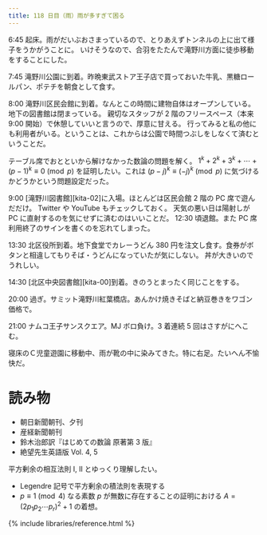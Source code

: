 ```yaml
---
title: 118 日目（雨）雨が多すぎて困る
---
```


6:45 起床。雨がだいぶおさまっているので、とりあえずトンネルの上に出て様子をうかがうことに。
いけそうなので、合羽をたたんで滝野川方面に徒歩移動をすることにした。

7:45 滝野川公園に到着。昨晩東武ストア王子店で買っておいた牛乳、黒糖ロールパン、ポテチを朝食として食す。

8:00 滝野川区民会館に到着。なんとこの時間に建物自体はオープンしている。地下の図書館は閉まっている。
親切なスタッフが 2 階のフリースペース（本来 9:00 開始）で休憩していいと言うので、厚意に甘える。
行ってみると私の他にも利用者がいる。ということは、これからは公園で時間つぶしをしなくて済むということだ。

テーブル席でおとといから解けなかった数論の問題を解く。
$1^k + 2^k + 3^k + \dotsb + (p-1)^k \equiv 0 \pmod{p}$ を証明したい。これは
$(p - j)^k \equiv (-j)^k\pmod{p}$ に気づけるかどうかという問題設定だった。

9:00 [滝野川図書館][kita-02]に入場。ほとんどは区民会館 2 階の PC 席で遊んだだけ。
Twitter や YouTube もチェックしておく。
天気の悪い日は陽射しが PC に直射するのを気にせずに済むのはいいことだ。
12:30 頃退館。また PC 席利用終了のサインを書くのを忘れてしまった。

13:30 北区役所到着。地下食堂でカレーうどん 380 円を注文し食す。食券がボタンと相違してもりそば・うどんになっていたが気にしない。
丼が大きいのでうれしい。

14:30 [北区中央図書館][kita-00]到着。きのうとまったく同じことをする。

20:00 過ぎ。サミット滝野川紅葉橋店。あんかけ焼きそばと納豆巻きをワゴン価格で。

21:00 ナムコ王子サンスクエア。MJ ボロ負け。3 着連続 5 回はさすがにへこむ。

寝床のＣ児童遊園に移動中、雨が靴の中に染みてきた。特に右足。たいへん不愉快だ。

# 読み物

* 朝日新聞朝刊、夕刊
* 産経新聞朝刊
* 鈴木治郎訳『はじめての数論 原著第 3 版』
* 絶望先生英語版 Vol. 4, 5

平方剰余の相互法則 I, II とゆっくり理解したい。
* Legendre 記号で平方剰余の積法則を表現する
* $p \equiv 1 \pmod{4}$ なる素数 $p$ が無数に存在することの証明における $A = (2p_1 p_2 \dotsm p_r)^2 + 1$ の着想。

{% include libraries/reference.html %}
